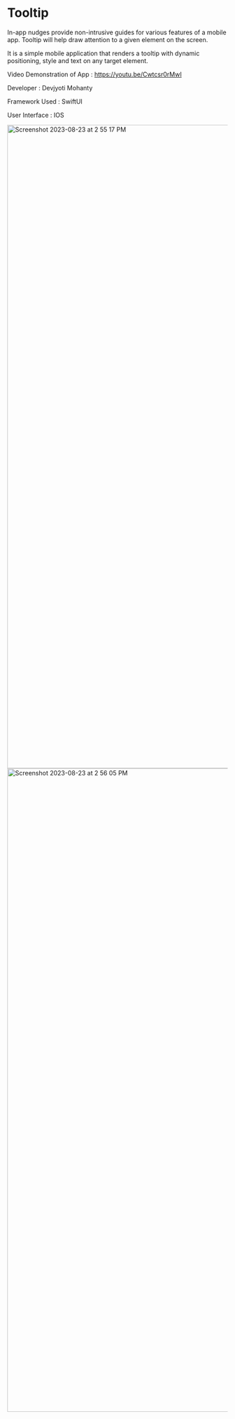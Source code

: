 # Tooltip

In-app nudges provide non-intrusive guides for various features of a mobile app. Tooltip will help draw attention to a given element on the screen.

It is a simple mobile application that renders a tooltip with dynamic positioning, style and text on any target element.

Video Demonstration of App : https://youtu.be/Cwtcsr0rMwI

Developer : Devjyoti Mohanty

Framework Used : SwiftUI

User Interface : IOS

<img width="1470" alt="Screenshot 2023-08-23 at 2 55 17 PM" src="https://github.com/Dev26112001/Tooltip/assets/68328634/3996d08f-cf2f-4f60-aef5-98fcef5e0518">


<img width="1470" alt="Screenshot 2023-08-23 at 2 56 05 PM" src="https://github.com/Dev26112001/Tooltip/assets/68328634/099e9ce4-5834-4bba-86dc-bada698bd16d">





